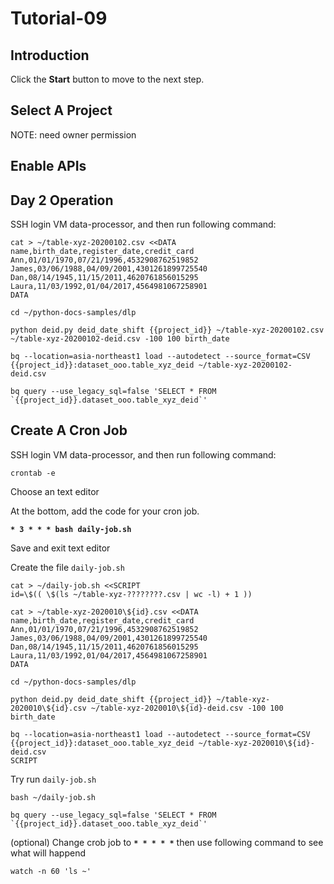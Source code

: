 # Tutorial-09

## Introduction

<walkthrough-tutorial-duration duration="30"></walkthrough-tutorial-duration>

Click the **Start** button to move to the next step.

## Select A Project

<walkthrough-project-setup></walkthrough-project-setup>

<walkthrough-footnote>NOTE: need owner permission</walkthrough-footnote>

## Enable APIs

<walkthrough-enable-apis apis="compute.googleapis.com,iam.googleapis.com,iamcredentials.googleapis.com,dlp.googleapis.com,bigquery.googleapis.com,bigquerystorage.googleapis.com,bigquerydatatransfer.googleapis.com,storage-component.googleapis.com,storage-api.googleapis.com"></walkthrough-enable-apis>

## Day 2 Operation

SSH login VM data-processor, and then run following command: 

```
cat > ~/table-xyz-20200102.csv <<DATA
name,birth_date,register_date,credit_card
Ann,01/01/1970,07/21/1996,4532908762519852
James,03/06/1988,04/09/2001,4301261899725540
Dan,08/14/1945,11/15/2011,4620761856015295
Laura,11/03/1992,01/04/2017,4564981067258901
DATA
```
```
cd ~/python-docs-samples/dlp
```
```
python deid.py deid_date_shift {{project_id}} ~/table-xyz-20200102.csv ~/table-xyz-20200102-deid.csv -100 100 birth_date
```
```
bq --location=asia-northeast1 load --autodetect --source_format=CSV {{project_id}}:dataset_ooo.table_xyz_deid ~/table-xyz-20200102-deid.csv
```
```
bq query --use_legacy_sql=false 'SELECT * FROM `{{project_id}}.dataset_ooo.table_xyz_deid`'
```

## Create A Cron Job

SSH login VM data-processor, and then run following command:

```
crontab -e
```

Choose an text editor

At the bottom, add the code for your cron job.

**`* 3 * * * bash daily-job.sh`**

Save and exit text editor

Create the file `daily-job.sh`

```
cat > ~/daily-job.sh <<SCRIPT
id=\$(( \$(ls ~/table-xyz-????????.csv | wc -l) + 1 ))

cat > ~/table-xyz-2020010\${id}.csv <<DATA
name,birth_date,register_date,credit_card
Ann,01/01/1970,07/21/1996,4532908762519852
James,03/06/1988,04/09/2001,4301261899725540
Dan,08/14/1945,11/15/2011,4620761856015295
Laura,11/03/1992,01/04/2017,4564981067258901
DATA

cd ~/python-docs-samples/dlp

python deid.py deid_date_shift {{project_id}} ~/table-xyz-2020010\${id}.csv ~/table-xyz-2020010\${id}-deid.csv -100 100 birth_date

bq --location=asia-northeast1 load --autodetect --source_format=CSV {{project_id}}:dataset_ooo.table_xyz_deid ~/table-xyz-2020010\${id}-deid.csv
SCRIPT
```

Try run `daily-job.sh`

```
bash ~/daily-job.sh
```
```
bq query --use_legacy_sql=false 'SELECT * FROM `{{project_id}}.dataset_ooo.table_xyz_deid`'
```

(optional) Change crob job to **`* * * * *`** then use following command to see what will happend

```
watch -n 60 'ls ~'
```
